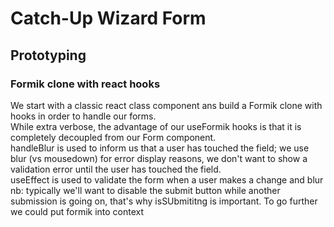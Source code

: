 # Catch-Up Wizard Form

## Prototyping

### Formik clone with react hooks

We start with a classic react class component ans build a Formik clone with hooks in order to handle our forms.  
While extra verbose, the advantage of our useFormik hooks is that it is completely decoupled from our Form component.  
handleBlur is used to inform us that a user has touched the field; we use blur (vs mousedown) for error display reasons, we don't want to show a validation error until the user has touched the field.  
useEffect is used to validate the form when a user makes a change and blur  
nb: typically we'll want to disable the submit button while another submission is going on, that's why isSUbmititng is important.
To go further we could put formik into context
